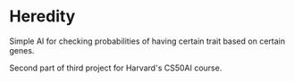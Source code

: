 # Heredity
Simple AI for checking probabilities of having certain trait based on certain genes.

Second part of third project for Harvard's CS50AI course.
